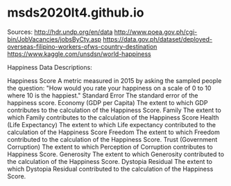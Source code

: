 # msds2020lt4.github.io

Sources:
	http://hdr.undp.org/en/data
	http://www.poea.gov.ph/cgi-bin/JobVacancies/jobsByCty.asp
	https://data.gov.ph/dataset/deployed-overseas-filipino-workers-ofws-country-destination
	https://www.kaggle.com/unsdsn/world-happiness
  

Happiness Data Descriptions:

Happiness Score
  A metric measured in 2015 by asking the sampled people the question: "How would you rate your happiness on a scale of 0 to 10 where 10 is the happiest."
Standard Error
  The standard error of the happiness score.
Economy (GDP per Capita)
  The extent to which GDP contributes to the calculation of the Happiness Score.
Family
  The extent to which Family contributes to the calculation of the Happiness Score
Health (Life Expectancy)
  The extent to which Life expectancy contributed to the calculation of the Happiness Score
Freedom
  The extent to which Freedom contributed to the calculation of the Happiness Score.
Trust (Government Corruption)
  The extent to which Perception of Corruption contributes to Happiness Score.
Generosity
  The extent to which Generosity contributed to the calculation of the Happiness Score.
Dystopia Residual
  The extent to which Dystopia Residual contributed to the calculation of the Happiness Score.


	
